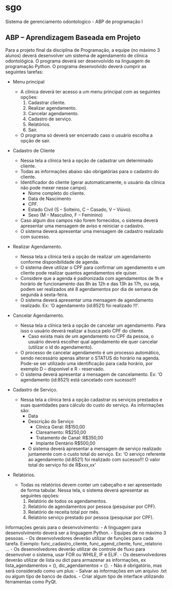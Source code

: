 # sgo
Sistema de gerenciamento odontologico - ABP de programação I


## ABP – Aprendizagem Baseada em Projeto

Para a projeto final da disciplina de Programação, a equipe (no máximo 3 alunos) deverá desenvolver um sistema de agendamento de clínica odontológica. O programa deverá ser desenvolvido na linguagem de programação Python. O programa desenvolvido deverá cumprir as seguintes tarefas:

- Menu principal
    - A clínica deverá ter acesso a um menu principal com as seguintes opções:
        1. Cadastrar cliente.
        2. Realizar agendamento.
        3. Cancelar agendamento.
        4. Cadastro de serviço.
        5. Relatórios.
        6. Sair.
    - O programa só deverá ser encerrado caso o usuário escolha a opção de sair.

- Cadastro de Cliente
    - Nessa tela a clínica terá a opção de cadastrar um determinado cliente.
    - Todas as informações abaixo são obrigatórias para o cadastro do cliente.
    - Identificador do cliente (gerar automaticamente, o usuário da clínica não
pode mexer nesse campo).
        - Nome completo do cliente.
        - Data de Nascimento
        - CPF.
        - Estado Civil (S – Solteiro, C – Casado, V – Viúvo).
        - Sexo (M – Masculino, F – Feminino)
    - Caso algum dos campos não forem fornecidos, o sistema deverá apresentar uma
mensagem de aviso e reiniciar o cadastro.
    - O sistema deverá apresentar uma mensagem de cadastro realizado com sucesso.

- Realizar Agendamento.
    - Nessa tela a clínica terá a opção de realizar um agendamento conforme
disponibilidade de agenda.
    - O sistema deve utilizar o CPF para confirmar um agendamento e um cliente pode
realizar quantos agendamentos ele quiser.
    - Considere que a agenda é padronizada com agendamentos de 1h e horário de
funcionamento das 8h às 12h e das 13h às 17h, ou seja, podem ser realizados até
8 agendamentos por dia de semana de segunda à sexta-feira.
    - O sistema deverá apresentar uma mensagem de agendamento realizado. Ex: ‘O
agendamento (id:8521) foi realizado !!!’.

- Cancelar Agendamento.
    - Nessa tela a clínica terá a opção de cancelar um agendamento. Para isso o usuário deverá realizar a busca pelo CPF do cliente.
        - Caso exista mais de um agendamento no CPF da pessoa, o usuário deverá
escolher qual agendamento ele quer cancelar (utilizar o id do agendamento).
    - O processo de cancelar agendamento é um processo automático, sendo necessário
apenas alterar o STATUS do horário na agenda. Pode-se ser utilizado uma
identificação para cada horário, por exemplo D – disponível e R - reservado.
    - O sistema deverá apresentar a mensagem de cancelamento. Ex: ‘O agendamento
(id:8521) está cancelado com sucesso!!!

- Cadastro de Serviço.
    - Nessa tela a clínica terá a opção cadastrar os serviços prestados e suas quantidades para cálculo do custo do serviço. As informações são:
        - Data
        - Descrição do Serviço
            - Clínica Geral: R$150,00
            - Clareamento: R$250,00
            - Tratamento de Canal: R$350,00
            - Implante Dentário R$500,00
        - O sistema deverá apresentar a mensagem de serviço realizado juntamente com o custo total do serviço. Ex: ‘O serviço referente ao agendamento (id:8521) foi realizado com sucesso!!! O valor total do serviço foi de R$xxx,xx’

- Relatórios.
    - Todas os relatórios devem conter um cabeçalho e ser apresentado de forma tabular. Nessa tela, o sistema deverá apresentar as seguintes opções:
        1. Relatório de todos os agendamentos.
        2. Relatório de agendamentos por pessoa (pesquisar por CPF).
        3. Relatório de receita total por mês.
        4. Relatório serviço prestado por pessoa (pesquisar por CPF).

Informações gerais para o desenvolvimento:
    - A linguagem para desenvolvimento deverá ser a linguagem Python.
    - Equipes de no máximo 3 pessoas.
    - Os desenvolvedores deverão utilizar de funções para cada tarefa. Exemplo:
    func_cadastro_cliente, func_agend_cliente, func_relatorio ...
    - Os desenvolvedores deverão utilizar de controle de fluxo para desenvolver o sistema, usar FOR ou WHILE, IF e ELIF.
    - Os desenvolvedores deverão utilizar de lista ou dict para armazenar as informações, ex lista_agendamentos = (), dic_agendamentos = {}.
    - Não é obrigatório, mas será considerado como um plus:
    - Salvar as informações em um arquivo .txt ou algum tipo de banco de dados.
    - Criar algum tipo de interface utilizando ferramentas como PyQt.
